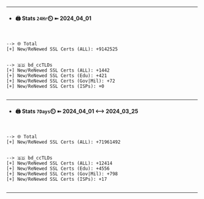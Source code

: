 

---
- #### 🖨️ **Stats** `24Hr`⏲️ ➼ 2024_04_01
```console


--> 🌐 Total
[+] New/ReNewed SSL Certs (ALL): +9142525


--> 🇧🇩 bd_ccTLDs
[+] New/ReNewed SSL Certs (ALL): +1442
[+] New/ReNewed SSL Certs (Edu): +421
[+] New/ReNewed SSL Certs (Gov|Mil): +72
[+] New/ReNewed SSL Certs (ISPs): +0


```

---
- #### 🖨️ **Stats** `7Days`⏲️ ➼ 2024_04_01 <--> 2024_03_25
```console


--> 🌐 Total
[+] New/ReNewed SSL Certs (ALL): +71961492


--> 🇧🇩 bd_ccTLDs
[+] New/ReNewed SSL Certs (ALL): +12414
[+] New/ReNewed SSL Certs (Edu): +4556
[+] New/ReNewed SSL Certs (Gov|Mil): +798
[+] New/ReNewed SSL Certs (ISPs): +17


```

---

